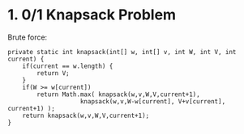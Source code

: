 

# 1. 0/1 Knapsack Problem

Brute force:

    private static int knapsack(int[] w, int[] v, int W, int V, int current) {
        if(current == w.length) {
            return V;
        }
        if(W >= w[current])
            return Math.max( knapsack(w,v,W,V,current+1), 
                        knapsack(w,v,W-w[current], V+v[current], current+1) );
        return knapsack(w,v,W,V,current+1);
    }
